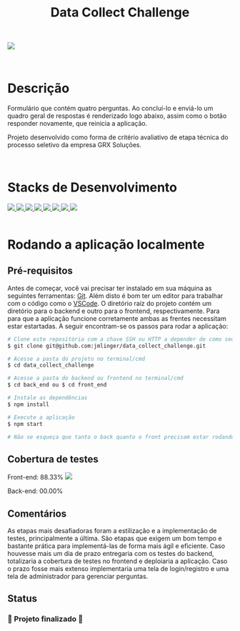 <h1 align="center">Data Collect Challenge</h1>

<br>

![](./src/images/tela_inicial.jpg)

<br>

# Descrição

Formulário que contém quatro perguntas. Ao concluí-lo e enviá-lo um quadro geral de respostas é renderizado logo abaixo,
assim como o botão responder novamente, que reinicia a aplicação.

Projeto desenvolvido como forma de critério avaliativo de etapa técnica do processo seletivo da empresa GRX Soluções.

<br>

# Stacks de Desenvolvimento

<div>
  <a href="https://javascript.info/">
    <img src="https://img.shields.io/badge/javascript-339933?style=for-the-badge&logo=javascript&color=black" />
  </a>
  <a href="https://developer.mozilla.org/pt-BR/docs/Web/HTML">
    <img src="https://img.shields.io/badge/html5-339933?style=for-the-badge&logo=html5&color=black" />
  </a>
  <a href="https://www.w3schools.com/cssref/">
    <img src="https://img.shields.io/badge/css-339933?style=for-the-badge&logo=css3&color=black" />
  </a>
  <a href="https://pt-br.reactjs.org/docs/getting-started.html">
    <img src="https://img.shields.io/badge/React.js-339933?style=for-the-badge&logo=react&color=black" />
  </a>
  <a href="https://styled-components.com/">
    <img src="https://img.shields.io/badge/styled--components-339933?style=for-the-badge&logo=styledcomponents&color=black" />
  </a>
  <a href="https://nodejs.org/en/">
    <img src="https://img.shields.io/badge/Node.js-339933?style=for-the-badge&logo=node.js&color=black" />
  </a>
  <a href="https://expressjs.com/pt-br/">
    <img src="https://img.shields.io/badge/Express.js-339933?style=for-the-badge&logo=express&color=black" />
  </a>
  <a href="https://testing-library.com/docs/react-testing-library/intro/">
    <img src="https://img.shields.io/badge/RTL-339933?style=for-the-badge&logo=rtl&color=black" />
  </a>
</div>

<br>

# Rodando a aplicação localmente

## Pré-requisitos

Antes de começar, você vai precisar ter instalado em sua máquina as seguintes ferramentas:
[Git](https://git-scm.com). Além disto é bom ter um editor para trabalhar com o código como o [VSCode](https://code.visualstudio.com/).
O diretório raíz do projeto contém um diretório para o backend e outro para o frontend, respectivamente.
Para para que a aplicação funcione corretamente ambas as frentes necessitam estar estartadas.
A seguir encontram-se os passos para rodar a aplicação:

```bash
# Clone este repositório com a chave SSH ou HTTP a depender de como seu git está configurado.
$ git clone git@github.com:jmlinger/data_collect_challenge.git

# Acesse a pasta do projeto no terminal/cmd
$ cd data_collect_challenge

# Acesse a pasta do backend ou frontend no terminal/cmd
$ cd back_end ou $ cd front_end

# Instale as dependências
$ npm install

# Execute a aplicação
$ npm start

# Não se esqueça que tanto o back quanto o front precisam estar rodando em terminais distintos simultaneamente
```

## Cobertura de testes

Front-end: 88.33%
![](./src/images/cobertura_testes_front.jpg)

Back-end: 00.00%

## Comentários
As etapas mais desafiadoras foram a estilização e a implementação de testes, principalmente a última.
São etapas que exigem um bom tempo e bastante prática para implementá-las de forma mais ágil e eficiente.
Caso houvesse mais um dia de prazo entregaria com os testes do backend, totalizaria a cobertura de testes no frontend e deploiaria a aplicação.
Caso o prazo fosse mais extenso implementaria uma tela de login/registro e uma tela de administrador para gerenciar perguntas.
<br>

## Status

<h3> 
	🚧  Projeto finalizado 🚧
</h3>
